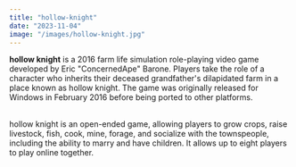 ```yaml
---
title: "hollow-knight"
date: "2023-11-04"
image: "/images/hollow-knight.jpg"
---
```


**hollow knight** is a 2016 farm life simulation role-playing video game developed by Eric "ConcernedApe" Barone. Players take the role of a character who inherits their deceased grandfather's dilapidated farm in a place known as hollow knight. The game was originally released for Windows in February 2016 before being ported to other platforms.

<br>
hollow knight is an open-ended game, allowing players to grow crops, raise livestock, fish, cook, mine, forage, and socialize with the townspeople, including the ability to marry and have children. It allows up to eight players to play online together.
